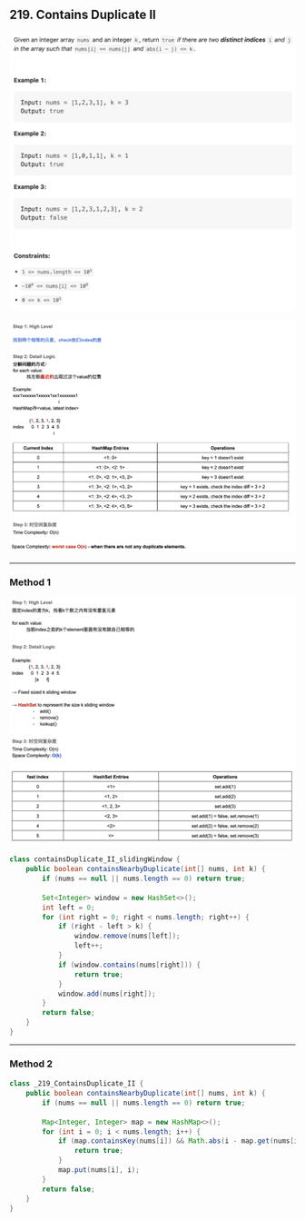 ## 219. Contains Duplicate II
![](img/2022-12-20-00-19-17.png)

![](img/2022-12-20-17-55-02.png)
![](img/2022-12-20-17-55-13.png)

---

### Method 1
![](img/2022-12-20-17-59-14.png)

```java
class containsDuplicate_II_slidingWindow {
    public boolean containsNearbyDuplicate(int[] nums, int k) {
        if (nums == null || nums.length == 0) return true;

        Set<Integer> window = new HashSet<>();
        int left = 0;
        for (int right = 0; right < nums.length; right++) {
            if (right - left > k) {
                window.remove(nums[left]);
                left++;
            }
            if (window.contains(nums[right])) {
                return true;
            }
            window.add(nums[right]);
        }
        return false;
    }
}
```

---

### Method 2

```java
class _219_ContainsDuplicate_II {
    public boolean containsNearbyDuplicate(int[] nums, int k) {
        if (nums == null || nums.length == 0) return true;

        Map<Integer, Integer> map = new HashMap<>();
        for (int i = 0; i < nums.length; i++) {
            if (map.containsKey(nums[i]) && Math.abs(i - map.get(nums[i])) <= k) {
                return true;
            }
            map.put(nums[i], i);
        }
        return false;
    }
}
```